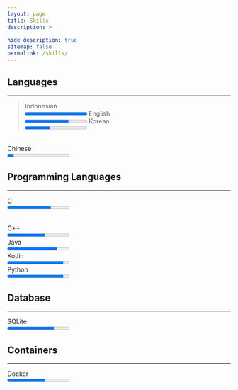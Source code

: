```yaml
---
layout: page
title: Skills
description: >
  
hide_description: true
sitemap: false
permalink: /skills/
---
```


## Languages
----
> Indonesian
> <br>
> <progress value="100" max="100"></progress>
> English
> <br>
> <progress value="70" max="100"></progress>
> Korean
> <br>
> <progress value="40" max="100"></progress>

<br>
Chinese
<br>
<progress value="10" max="100"></progress>


## Programming Languages
----
C
<br>
<progress value="70" max="100"></progress>

<br>
C++
<br>
<progress value="60" max="100"></progress>

<br>
Java
<br>
<progress value="80" max="100"></progress>

<br>
Kotlin
<br>
<progress value="90" max="100"></progress>

<br>
Python
<br>
<progress value="90" max="100"></progress>


## Database
----
SQLite
<br>
<progress value="75" max="100"></progress>


## Containers
---
Docker
<br>
<progress value="60" max="100"></progress>